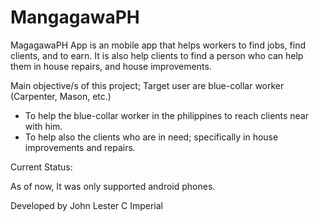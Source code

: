 # MangagawaPH

MagagawaPH App is an mobile app that helps workers to find jobs, find clients, and to earn. It is also help clients to find a person who can help them in house repairs, and house improvements.

Main objective/s of this project; Target user are blue-collar worker (Carpenter, Mason, etc.)
- To help the blue-collar worker in the philippines to reach clients near with him.
- To help also the clients who are in need; specifically in house improvements and repairs.

Current Status:

As of now, It was only supported android phones.


Developed by John Lester C Imperial

